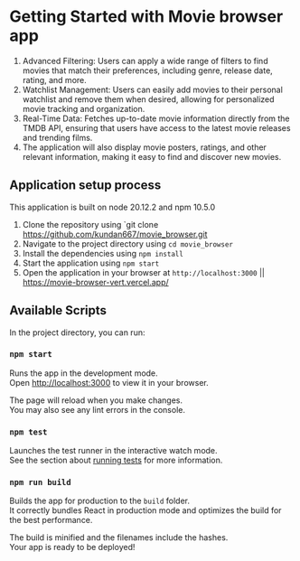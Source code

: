 # Getting Started with Movie browser app
1. Advanced Filtering: Users can apply a wide range of filters to find movies that match their preferences, including genre, release date, rating, and more.
2. Watchlist Management: Users can easily add movies to their personal watchlist and remove them when desired, allowing for personalized movie tracking and organization.
3. Real-Time Data: Fetches up-to-date movie information directly from the TMDB API, ensuring that users have access to the latest movie releases and trending films.
4. The application will also display movie posters, ratings, and other relevant information,
making it easy to find and discover new movies.


## Application setup process
This application is built on node 20.12.2 and npm 10.5.0
1. Clone the repository using `git clone https://github.com/kundan667/movie_browser.git
2. Navigate to the project directory using `cd movie_browser `
3. Install the dependencies using `npm install`
4. Start the application using `npm start`
5. Open the application in your browser at `http://localhost:3000` || https://movie-browser-vert.vercel.app/

## Available Scripts

In the project directory, you can run:

### `npm start`

Runs the app in the development mode.\
Open [http://localhost:3000](http://localhost:3000) to view it in your browser.

The page will reload when you make changes.\
You may also see any lint errors in the console.

### `npm test`

Launches the test runner in the interactive watch mode.\
See the section about [running tests](https://facebook.github.io/create-react-app/docs/running-tests) for more information.

### `npm run build`

Builds the app for production to the `build` folder.\
It correctly bundles React in production mode and optimizes the build for the best performance.

The build is minified and the filenames include the hashes.\
Your app is ready to be deployed!

